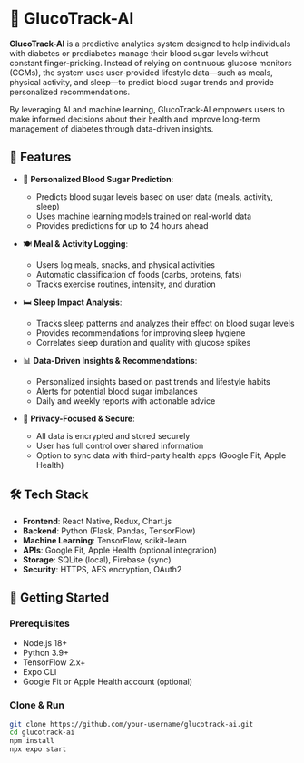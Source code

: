 # 🍬 GlucoTrack-AI

**GlucoTrack-AI** is a predictive analytics system designed to help individuals with diabetes or prediabetes manage their blood sugar levels without constant finger-pricking. Instead of relying on continuous glucose monitors (CGMs), the system uses user-provided lifestyle data—such as meals, physical activity, and sleep—to predict blood sugar trends and provide personalized recommendations.

By leveraging AI and machine learning, GlucoTrack-AI empowers users to make informed decisions about their health and improve long-term management of diabetes through data-driven insights.

## 📌 Features

- 🥗 **Personalized Blood Sugar Prediction**:
  - Predicts blood sugar levels based on user data (meals, activity, sleep)
  - Uses machine learning models trained on real-world data
  - Provides predictions for up to 24 hours ahead

- 🍽️ **Meal & Activity Logging**:
  - Users log meals, snacks, and physical activities
  - Automatic classification of foods (carbs, proteins, fats)
  - Tracks exercise routines, intensity, and duration

- 🛏️ **Sleep Impact Analysis**:
  - Tracks sleep patterns and analyzes their effect on blood sugar levels
  - Provides recommendations for improving sleep hygiene
  - Correlates sleep duration and quality with glucose spikes

- 📊 **Data-Driven Insights & Recommendations**:
  - Personalized insights based on past trends and lifestyle habits
  - Alerts for potential blood sugar imbalances
  - Daily and weekly reports with actionable advice

- 🔐 **Privacy-Focused & Secure**:
  - All data is encrypted and stored securely
  - User has full control over shared information
  - Option to sync data with third-party health apps (Google Fit, Apple Health)

## 🛠️ Tech Stack

- **Frontend**: React Native, Redux, Chart.js
- **Backend**: Python (Flask, Pandas, TensorFlow)
- **Machine Learning**: TensorFlow, scikit-learn
- **APIs**: Google Fit, Apple Health (optional integration)
- **Storage**: SQLite (local), Firebase (sync)
- **Security**: HTTPS, AES encryption, OAuth2

## 🚀 Getting Started

### Prerequisites

- Node.js 18+
- Python 3.9+
- TensorFlow 2.x+
- Expo CLI
- Google Fit or Apple Health account (optional)

### Clone & Run

```bash
git clone https://github.com/your-username/glucotrack-ai.git
cd glucotrack-ai
npm install
npx expo start
